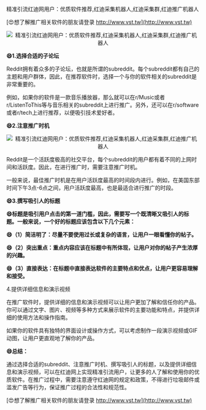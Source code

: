 精准引流红迪网用户：优质软件推荐,红迪采集机器人,红迪采集群,红迪推广机器人

[😍想了解推广相关软件的朋友请登录 http://www.vst.tw](http://www.vst.tw)

 <center><img src="https://vst.tw/MP4/tuiguang/png/8.png" alt="精准引流红迪网用户：优质软件推荐,红迪采集机器人,红迪采集群,红迪推广机器人"></center>

**😄1.选择合适的子论坛**

Reddit拥有着众多的子论坛，也就是所谓的subreddit。每个subreddit都有自己的主题和用户群体，因此，在推荐软件时，选择一个与你的软件相关的subreddit是非常重要的。

例如，如果你的软件是一款音乐播放器，那么就可以在r/Music或者r/ListenToThis等与音乐相关的subreddit上进行推广。另外，还可以在r/software或者r/tech上进行推荐，以便吸引技术爱好者。

**😄2.注意推广时机**

 <center><img src="https://vst.tw/MP4/tuiguang/png/0.png" alt="精准引流红迪网用户：优质软件推荐,红迪采集机器人,红迪采集群,红迪推广机器人"></center>

Reddit是一个活跃度极高的社交平台，每个subreddit的用户都有着不同的上网时间和活跃度。因此，在进行推广时，需要注意推广时机。

一般来说，最佳推广时机是在用户活跃度最高的时间段内进行。例如，在美国东部时间下午3点-6点之间，用户活跃度最高，也是最适合进行推广的时段。

**😄3.撰写吸引人的标题**

**😄标题是吸引用户点击的第一道门槛，因此，需要写一个既清晰又吸引人的标题。一般来说，一个好的标题应该包含以下几个元素：**

**😄（1）简洁明了：尽量不要使用过长或复杂的语言，让用户一眼看懂你的帖子。**

**😄（2）突出重点：重点内容应该在标题中有所体现，让用户对你的帖子产生浓厚的兴趣。**

**😄（3）直接表达：在标题中直接表达软件的主要特点和优点，让用户更容易理解和接受。**

4.提供详细信息和演示视频

在推广软件时，提供详细的信息和演示视频可以让用户更加了解和信任你的产品。你可以通过文字、图片、视频等多种方式来展示软件的主要功能和特点，并提供详细的使用方法和操作指南。

如果你的软件具有独特的界面设计或操作方式，可以考虑制作一段演示视频或GIF动图，让用户更直观地了解你的产品。

**😄总结：**

通过选择合适的subreddit、注意推广时机、撰写吸引人的标题，以及提供详细信息和演示视频，可以在红迪网上实现精准引流用户，让更多的人了解和使用你的优质软件。在推广过程中，需要注意遵守红迪网的规定和政策，不得进行垃圾邮件或滥发广告等行为，保证推广过程的合法性和规范性。

[😍想了解推广相关软件的朋友请登录 http://www.vst.tw](http://www.vst.tw)



